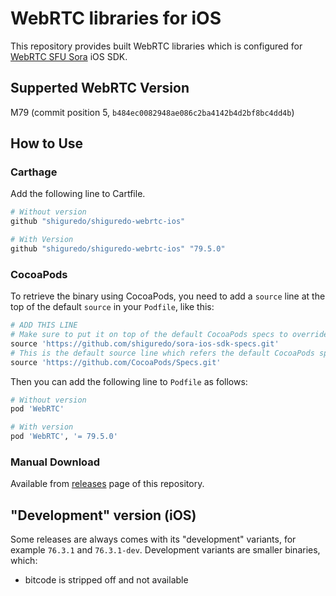 # WebRTC libraries for iOS

This repository provides built WebRTC libraries which is configured for [WebRTC SFU Sora](https://sora.shiguredo.jp) iOS SDK.

## Supperted WebRTC Version

M79 (commit position 5, `b484ec0082948ae086c2ba4142b4d2bf8bc4dd4b`)

## How to Use

### Carthage

Add the following line to Cartfile.

```ruby
# Without version
github "shiguredo/shiguredo-webrtc-ios"

# With Version
github "shiguredo/shiguredo-webrtc-ios" "79.5.0"
```

### CocoaPods

To retrieve the binary using CocoaPods, you need to add a `source` line at the top of the default `source` in your `Podfile`, like this:

```ruby
# ADD THIS LINE
# Make sure to put it on top of the default CocoaPods specs to override "WebRTC" reference!
source 'https://github.com/shiguredo/sora-ios-sdk-specs.git'
# This is the default source line which refers the default CocoaPods specs
source 'https://github.com/CocoaPods/Specs.git'
```

Then you can add the following line to `Podfile` as follows:

```ruby
# Without version
pod 'WebRTC'

# With version
pod 'WebRTC', '= 79.5.0'
```

### Manual Download

Available from [releases](https://github.com/shiguredo/sora-webrtc-ios/releases) page of this repository.

## "Development" version (iOS)

Some releases are always comes with its "development" variants, for example `76.3.1` and `76.3.1-dev`. Development variants are smaller binaries, which:

- bitcode is stripped off and not available
